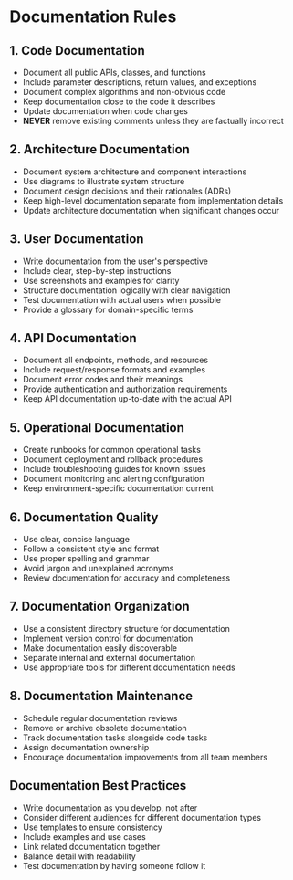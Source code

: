 # Documentation Rules

## 1. Code Documentation

- Document all public APIs, classes, and functions
- Include parameter descriptions, return values, and exceptions
- Document complex algorithms and non-obvious code
- Keep documentation close to the code it describes
- Update documentation when code changes
- **NEVER** remove existing comments unless they are factually incorrect

## 2. Architecture Documentation

- Document system architecture and component interactions
- Use diagrams to illustrate system structure
- Document design decisions and their rationales (ADRs)
- Keep high-level documentation separate from implementation details
- Update architecture documentation when significant changes occur

## 3. User Documentation

- Write documentation from the user's perspective
- Include clear, step-by-step instructions
- Use screenshots and examples for clarity
- Structure documentation logically with clear navigation
- Test documentation with actual users when possible
- Provide a glossary for domain-specific terms

## 4. API Documentation

- Document all endpoints, methods, and resources
- Include request/response formats and examples
- Document error codes and their meanings
- Provide authentication and authorization requirements
- Keep API documentation up-to-date with the actual API

## 5. Operational Documentation

- Create runbooks for common operational tasks
- Document deployment and rollback procedures
- Include troubleshooting guides for known issues
- Document monitoring and alerting configuration
- Keep environment-specific documentation current

## 6. Documentation Quality

- Use clear, concise language
- Follow a consistent style and format
- Use proper spelling and grammar
- Avoid jargon and unexplained acronyms
- Review documentation for accuracy and completeness

## 7. Documentation Organization

- Use a consistent directory structure for documentation
- Implement version control for documentation
- Make documentation easily discoverable
- Separate internal and external documentation
- Use appropriate tools for different documentation needs

## 8. Documentation Maintenance

- Schedule regular documentation reviews
- Remove or archive obsolete documentation
- Track documentation tasks alongside code tasks
- Assign documentation ownership
- Encourage documentation improvements from all team members

## Documentation Best Practices

- Write documentation as you develop, not after
- Consider different audiences for different documentation types
- Use templates to ensure consistency
- Include examples and use cases
- Link related documentation together
- Balance detail with readability
- Test documentation by having someone follow it 